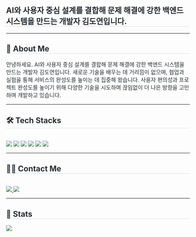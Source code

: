 
<h2 style="border-bottom: 1px solid #d8dee4; color: #282d33;"> AI와 사용자 중심 설계를 결합해 문제 해결에 강한 백엔드 시스템을 만드는 개발자 김도연입니다. </h2>  


---

<div align="left">
  <h2 style="border-bottom: 1px solid #d8dee4; color: #282d33;">
    👋 About Me
  </h2>
  <p style="color: #282d33; font-size: 15px;">
    안녕하세요. AI와 사용자 중심 설계를 결합해 문제 해결에 강한 백엔드 시스템을 만드는 개발자 김도연입니다.  
    새로운 기술을 배우는 데 거리낌이 없으며, 협업과 실험을 통해 서비스의 완성도를 높이는 데 집중해 왔습니다.  
    사용자 편의성과 프로젝트 완성도를 높이기 위해 다양한 기술을 시도하며 끊임없이 더 나은 방향을 고민하며 개발하고 있습니다.
  </p>
</div>

---

<div align="left">
  <h2 style="border-bottom: 1px solid #d8dee4; color: #282d33;">🛠️ Tech Stacks</h2><br>
  <img src="https://img.shields.io/badge/Spring Boot-6DB33F?style=flat-square&logo=Spring Boot&logoColor=white">
  <img src="https://img.shields.io/badge/Python-3776AB?style=flat-square&logo=Python&logoColor=white">
  <img src="https://img.shields.io/badge/Java-007396?style=flat-square&logo=Java&logoColor=white">
  <img src="https://img.shields.io/badge/MySQL-4479A1?style=flat-square&logo=MySQL&logoColor=white">
  <img src="https://img.shields.io/badge/Amazon AWS-232F3E?style=flat-square&logo=Amazon AWS&logoColor=white">
  <img src="https://img.shields.io/badge/Git-F05032?style=flat-square&logo=Git&logoColor=white">
</div>

---

<div align="left">
  <h2 style="border-bottom: 1px solid #d8dee4; color: #282d33;">🧑‍💻 Contact Me</h2><br>
  <a href="https://fuzzy-peak-4f3.notion.site/1e3b6e7ebca68078b37eddf05f59c6c9?pvs=4" target="_blank">
    <img src="https://img.shields.io/badge/Notion-000000?style=flat-square&logo=Notion&logoColor=white">
  </a>
  <a href="https://velog.io/@kdy071115/posts" target="_blank">
    <img src="https://img.shields.io/badge/Velog-20C997?style=flat-square&logo=Velog&logoColor=white">
  </a>
</div>

---

<div align="left">
  <h2 style="border-bottom: 1px solid #d8dee4; color: #282d33;">🏅 Stats</h2>
  <img src="https://github-readme-stats.vercel.app/api?username=kdy071115&theme=buefy&show_icons=true">
</div>
